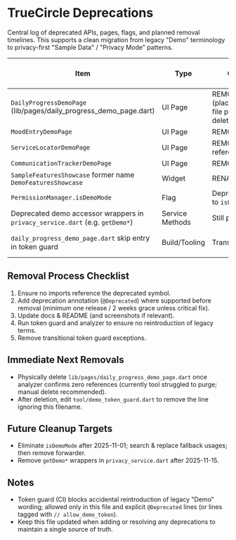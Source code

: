# TrueCircle Deprecations

Central log of deprecated APIs, pages, flags, and planned removal timelines. This supports a clean migration from legacy "Demo" terminology to privacy-first "Sample Data" / "Privacy Mode" patterns.

| Item | Type | Current Status | First Deprecated (Commit/Date) | Planned Removal | Replacement / Notes |
|------|------|----------------|--------------------------------|-----------------|---------------------|
| `DailyProgressDemoPage` (lib/pages/daily_progress_demo_page.dart) | UI Page | REMOVED (placeholder/neutralized file pending physical deletion) | 2025-10-03 | ASAP (next cleanup PR) | Use `DailyProgressPage` |
| `MoodEntryDemoPage` | UI Page | REMOVED | 2025-10-03 | Complete | Use `MoodEntryPage` |
| `ServiceLocatorDemoPage` | UI Page | REMOVED (no file; references purged) | 2025-10-03 | Complete | `ServiceLocatorPage` |
| `CommunicationTrackerDemoPage` | UI Page | REMOVED | 2025-10-03 | Complete | `CommunicationTrackerPage` |
| `SampleFeaturesShowcase` former name `DemoFeaturesShowcase` | Widget | RENAMED | 2025-10-03 | Complete | `SampleFeaturesShowcase` |
| `PermissionManager.isDemoMode` | Flag | Deprecated (forwards to `isPrivacyMode`) | 2025-10-03 | 2025-11-01 | Use `PermissionManager.isPrivacyMode` |
| Deprecated demo accessor wrappers in `privacy_service.dart` (e.g. `getDemo*`) | Service Methods | Still present | 2025-10-03 | 2025-11-15 | Use corresponding sample/privacy methods |
| `daily_progress_demo_page.dart` skip entry in token guard | Build/Tooling | Transitional ignore | 2025-10-03 | Remove when file deleted | Remove ignore line in `tool/demo_token_guard.dart` |

## Removal Process Checklist
1. Ensure no imports reference the deprecated symbol.
2. Add deprecation annotation (`@Deprecated`) where supported before removal (minimum one release / 2 weeks grace unless critical fix).
3. Update docs & README (and screenshots if relevant).
4. Run token guard and analyzer to ensure no reintroduction of legacy terms.
5. Remove transitional token guard exceptions.

## Immediate Next Removals
- Physically delete `lib/pages/daily_progress_demo_page.dart` once analyzer confirms zero references (currently tool struggled to purge; manual delete recommended).
- After deletion, edit `tool/demo_token_guard.dart` to remove the line ignoring this filename.

## Future Cleanup Targets
- Eliminate `isDemoMode` after 2025-11-01; search & replace fallback usages; then remove forwarder.
- Remove `getDemo*` wrappers in `privacy_service.dart` after 2025-11-15.

## Notes
- Token guard (CI) blocks accidental reintroduction of legacy "Demo" wording; allowed only in this file and explicit `@Deprecated` lines (or lines tagged with `// allow_demo_token`).
- Keep this file updated when adding or resolving any deprecations to maintain a single source of truth.
